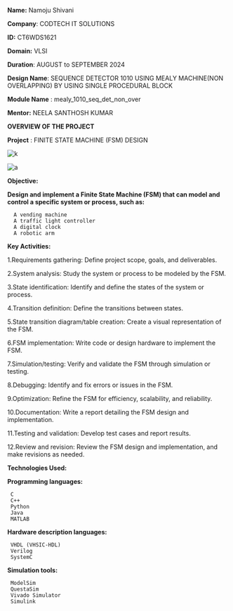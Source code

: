**Name:** Namoju Shivani

**Company**: CODTECH IT SOLUTIONS

**ID:** CT6WDS1621

**Domain:** VLSI

**Duration**: AUGUST to SEPTEMBER 2024

**Design Name**: SEQUENCE DETECTOR 1010 USING MEALY MACHINE(NON OVERLAPPING) BY USING SINGLE PROCEDURAL BLOCK

**Module Name** : mealy_1010_seq_det_non_over

**Mentor:** NEELA SANTHOSH KUMAR

**OVERVIEW OF THE PROJECT**

**Project** : FINITE STATE MACHINE (FSM) DESIGN

![k](https://github.com/user-attachments/assets/031f1437-ab73-42d3-ab05-c9d20a005ca4)

 ![a](https://github.com/user-attachments/assets/70fefe47-cc6e-4900-aa4d-b1ff65f95a18)



**Objective:**

**Design and implement a Finite State Machine (FSM) that can model and control a specific system or process, such as:**

      A vending machine
      A traffic light controller
      A digital clock
      A robotic arm
      
**Key Activities:**

1.Requirements gathering: Define project scope, goals, and deliverables.

2.System analysis: Study the system or process to be modeled by the FSM.

3.State identification: Identify and define the states of the system or process.

4.Transition definition: Define the transitions between states.

5.State transition diagram/table creation: Create a visual representation of the FSM.

6.FSM implementation: Write code or design hardware to implement the FSM.

7.Simulation/testing: Verify and validate the FSM through simulation or testing.

8.Debugging: Identify and fix errors or issues in the FSM.

9.Optimization: Refine the FSM for efficiency, scalability, and reliability.

10.Documentation: Write a report detailing the FSM design and implementation.

11.Testing and validation: Develop test cases and report results.

12.Review and revision: Review the FSM design and implementation, and make revisions as needed.

**Technologies Used:**

**Programming languages:**

     C
     C++
     Python
     Java
     MATLAB
  
**Hardware description languages:**

     VHDL (VHSIC-HDL)
     Verilog
     SystemC
     
**Simulation tools:**

     ModelSim
     QuestaSim
     Vivado Simulator
     Simulink


